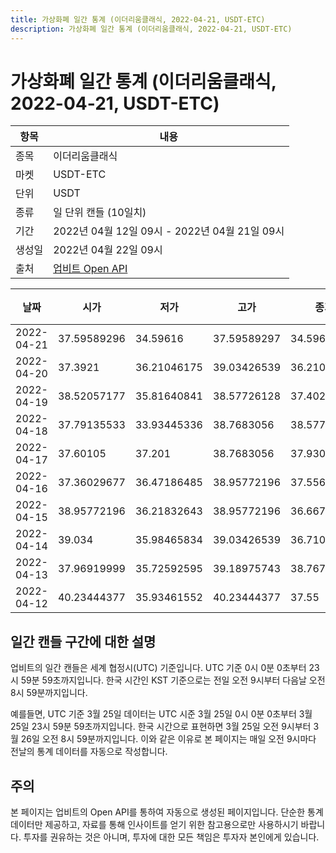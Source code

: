 ```yaml
---
title: 가상화폐 일간 통계 (이더리움클래식, 2022-04-21, USDT-ETC)
description: 가상화폐 일간 통계 (이더리움클래식, 2022-04-21, USDT-ETC)
---
```



가상화폐 일간 통계 (이더리움클래식, 2022-04-21, USDT-ETC)
===

|항목|내용|
|--|--|
|종목|이더리움클래식|
|마켓|USDT-ETC|
|단위|USDT|
|종류|일 단위 캔들 (10일치)|
|기간|2022년 04월 12일 09시 - 2022년 04월 21일 09시|
|생성일|2022년 04월 22일 09시|
|출처|[업비트 Open API](https://docs.upbit.com)|


|날짜|시가|저가|고가|종가|비고|
|--|--|--|--|--|--|
|2022-04-21|37.59589296|34.59616|37.59589297|34.59616|    |
|2022-04-20|37.3921|36.21046175|39.03426539|36.21046175|    |
|2022-04-19|38.52057177|35.81640841|38.57726128|37.40205|    |
|2022-04-18|37.79135533|33.93445336|38.7683056|38.57726128|    |
|2022-04-17|37.60105|37.201|38.7683056|37.93076432|    |
|2022-04-16|37.36029677|36.47186485|38.95772196|37.55611765|    |
|2022-04-15|38.95772196|36.21832643|38.95772196|36.667|    |
|2022-04-14|39.034|35.98465834|39.03426539|36.71055683|    |
|2022-04-13|37.96919999|35.72592595|39.18975743|38.76785377|    |
|2022-04-12|40.23444377|35.93461552|40.23444377|37.55|    |


일간 캔들 구간에 대한 설명
---


업비트의 일간 캔들은 세계 협정시(UTC) 기준입니다. 
UTC 기준 0시 0분 0초부터 23시 59분 59초까지입니다. 
한국 시간인 KST 기준으로는 전일 오전 9시부터 다음날 오전 8시 59분까지입니다. 


예를들면, UTC 기준 3월 25일 데이터는 UTC 시준 3월 25일 0시 0분 0초부터 3월 25일 23시 59분 59초까지입니다. 
한국 시간으로 표현하면 3월 25일 오전 9시부터 3월 26일 오전 8시 59분까지입니다. 
이와 같은 이유로 본 페이지는 매일 오전 9시마다 전날의 통계 데이터를 자동으로 작성합니다. 


주의
---


본 페이지는 업비트의 Open API를 통하여 자동으로 생성된 페이지입니다. 
단순한 통계 데이터만 제공하고, 자료를 통해 인사이트를 얻기 위한 참고용으로만 사용하시기 바랍니다. 
투자를 권유하는 것은 아니며, 투자에 대한 모든 책임은 투자자 본인에게 있습니다. 
